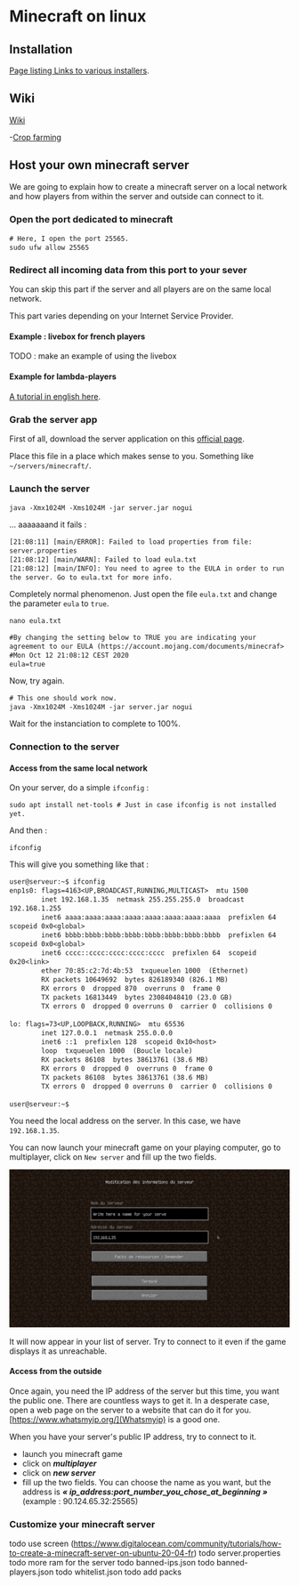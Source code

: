 # Minecraft on linux

## Installation

[Page listing Links to various installers](https://www.minecraft.net/fr-fr/download/alternative).

## Wiki

[Wiki](https://minecraft.gamepedia.com/Minecraft_Wiki)

-[Crop farming](https://minecraft.gamepedia.com/Tutorials/Crop_farming)

## Host your own minecraft server

We are going to explain how to create a minecraft server on a local network and how players from within the server and
outside can connect to it.

### Open the port dedicated to minecraft

```shell script
# Here, I open the port 25565.
sudo ufw allow 25565
```

### Redirect all incoming data from this port to your sever

You can skip this part if the server and all players are on the same local network.

This part varies depending on your Internet Service Provider.

#### Example : livebox for french players

TODO : make an example of using the livebox

#### Example for lambda-players

[A tutorial in english here](https://www.howtogeek.com/289994/how-to-share-your-minecraft-game-over-the-internet/).

### Grab the server app

First of all, download the server application on this [official page](https://www.minecraft.net/fr-fr/download/server).

Place this file in a place which makes sense to you. Something like `~/servers/minecraft/`.

### Launch the server

```shell script
java -Xmx1024M -Xms1024M -jar server.jar nogui
```

... aaaaaaand it fails :

```log
[21:08:11] [main/ERROR]: Failed to load properties from file: server.properties
[21:08:12] [main/WARN]: Failed to load eula.txt
[21:08:12] [main/INFO]: You need to agree to the EULA in order to run the server. Go to eula.txt for more info.
```

Completely normal phenomenon. Just open the file `eula.txt` and change the parameter `eula` to `true`.

```shell script
nano eula.txt
```

```text
#By changing the setting below to TRUE you are indicating your agreement to our EULA (https://account.mojang.com/documents/minecraf>
#Mon Oct 12 21:08:12 CEST 2020
eula=true
```

Now, try again.

```shell script
# This one should work now.
java -Xmx1024M -Xms1024M -jar server.jar nogui
```

Wait for the instanciation to complete to 100%.

### Connection to the server

#### Access from the same local network

On your server, do a simple `ifconfig` :

```shell script
sudo apt install net-tools # Just in case ifconfig is not installed yet.
```

And then :

```shell script
ifconfig
```

This will give you something like that :

```log
user@serveur:~$ ifconfig
enp1s0: flags=4163<UP,BROADCAST,RUNNING,MULTICAST>  mtu 1500
        inet 192.168.1.35  netmask 255.255.255.0  broadcast 192.168.1.255
        inet6 aaaa:aaaa:aaaa:aaaa:aaaa:aaaa:aaaa:aaaa  prefixlen 64  scopeid 0x0<global>
        inet6 bbbb:bbbb:bbbb:bbbb:bbbb:bbbb:bbbb:bbbb  prefixlen 64  scopeid 0x0<global>
        inet6 cccc::cccc:cccc:cccc:cccc  prefixlen 64  scopeid 0x20<link>
        ether 70:85:c2:7d:4b:53  txqueuelen 1000  (Ethernet)
        RX packets 10649692  bytes 826189340 (826.1 MB)
        RX errors 0  dropped 870  overruns 0  frame 0
        TX packets 16813449  bytes 23084048410 (23.0 GB)
        TX errors 0  dropped 0 overruns 0  carrier 0  collisions 0

lo: flags=73<UP,LOOPBACK,RUNNING>  mtu 65536
        inet 127.0.0.1  netmask 255.0.0.0
        inet6 ::1  prefixlen 128  scopeid 0x10<host>
        loop  txqueuelen 1000  (Boucle locale)
        RX packets 86108  bytes 38613761 (38.6 MB)
        RX errors 0  dropped 0  overruns 0  frame 0
        TX packets 86108  bytes 38613761 (38.6 MB)
        TX errors 0  dropped 0 overruns 0  carrier 0  collisions 0

user@serveur:~$ 
```

You need the local address on the server. In this case, we have `192.168.1.35`.


You can now launch your minecraft game on your playing computer, go to multiplayer, click on `New server` and fill
up the two fields.

![Fill up the fields](images/minecraft_new_server.png "Fill up the fields !")

It will now appear in your list of server. Try to connect to it even if the game displays it as unreachable.

#### Access from the outside

Once again, you need the IP address of the server but this time, you want the public one. There are countless ways to
get it. In a desperate case, open a web page on the server to a website that can do it for you.
[https://www.whatsmyip.org/](Whatsmyip) is a good one.

When you have your server's public IP address, try to connect to it.
- launch you minecraft game
- click on ***multiplayer***
- click on ***new server***
- fill up the two fields. You can choose the name as you want, but the address is
***« ip_address:port_number_you_chose_at_beginning »*** (example : 90.124.65.32:25565)


### Customize your minecraft server

todo use screen (https://www.digitalocean.com/community/tutorials/how-to-create-a-minecraft-server-on-ubuntu-20-04-fr)
todo server.properties
todo more ram for the server
todo banned-ips.json
todo banned-players.json
todo whitelist.json
todo add packs